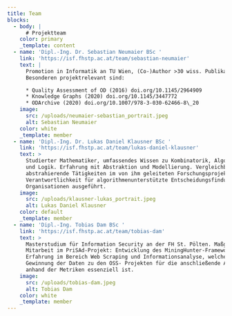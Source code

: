 ```yaml
---
title: Team
blocks:
  - body: |
      # Projektteam
    color: primary
    _template: content
  - name: 'Dipl.-Ing. Dr. Sebastian Neumaier BSc '
    link: 'https://isf.fhstp.ac.at/team/sebastian-neumaier'
    text: |
      Promotion in Informatik an TU Wien, (Co-)Author >30 wiss. Publikation, im
      Besonderen projektrelevant sind:

      * Quality Assessment of OD (2016) doi.org/10.1145/2964909
      * Knowledge Graphs (2020) doi.org/10.1145/3447772
      * ODArchive (2020) doi.org/10.1007/978-3-030-62466-8\_20
    image:
      src: /uploads/neumaier-sebastian_portrait.jpeg
      alt: Sebastian Neumaier
    color: white
    _template: member
  - name: 'Dipl.-Ing. Dr. Lukas Daniel Klausner BSc '
    link: 'https://isf.fhstp.ac.at/team/lukas-daniel-klausner'
    text: >
      Studierter Mathematiker, umfassendes Wissen zu Kombinatorik, Algorithmen
      und Logik. Erfahrung mit Abstraktion und Modellierung. Vergleichbare
      abstrahierende Tätigkeiten im von ihm geleiteten Forschungsprojekt zu
      Verantwortlichkeit für algorithmenunterstützte Entscheidungsfindung in
      Organisationen ausgeführt.
    image:
      src: /uploads/klausner-lukas_portrait.jpeg
      alt: Lukas Daniel Klausner
    color: default
    _template: member
  - name: 'Dipl.-Ing. Tobias Dam BSc '
    link: 'https://isf.fhstp.ac.at/team/tobias-dam'
    text: >
      Masterstudium für Information Security an der FH St. Pölten. Maßgebliche
      Mitarbeit im PriSAd-Projekt: Entwicklung des MiningHunter-Frameworks.
      Erfahrung im Bereich Web Scraping und Informationsanalyse, welches für die
      Gewinnung der Daten zu den OSS- Projekten für die anschließende Auswertung
      anhand der Metriken essenziell ist.
    image:
      src: /uploads/tobias-dam.jpeg
      alt: Tobias Dam
    color: white
    _template: member
---
```


